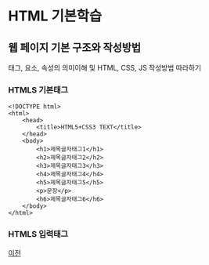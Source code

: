 # HTML 기본학습

## 웹 페이지 기본 구조와 작성방법
태그, 요소, 속성의 의미이해 및 HTML, CSS, JS 작성방법 따라하기

### HTMLS 기본태그
```
<!DOCTYPE html>
<html>
    <head>
        <title>HTML5+CSS3 TEXT</title>
    </head>
    <body>
        <h1>제목글자태그1</h1>
        <h2>제목글자태그2</h2>
        <h3>제목글자태그3</h3>
        <h4>제목글자태그4</h4>
        <h5>제목글자태그5</h5>
        <p>문장</p>
        <h6>제목글자태그6</h6>
    </body>
</html>
```


### HTMLS 입력태그


[이전](https://github.com/gjs405)
